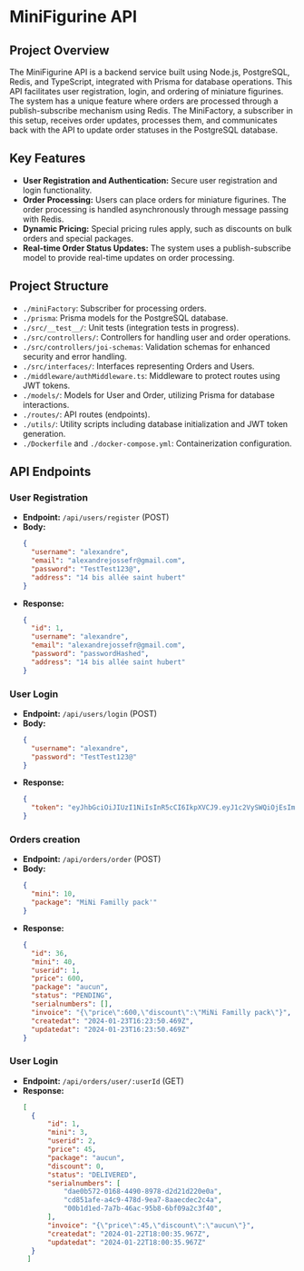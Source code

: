 # MiniFigurine API

## Project Overview
The MiniFigurine API is a backend service built using Node.js, PostgreSQL, Redis, and TypeScript, integrated with Prisma for database operations. This API facilitates user registration, login, and ordering of miniature figurines. The system has a unique feature where orders are processed through a publish-subscribe mechanism using Redis. The MiniFactory, a subscriber in this setup, receives order updates, processes them, and communicates back with the API to update order statuses in the PostgreSQL database.

## Key Features
- **User Registration and Authentication:** Secure user registration and login functionality.
- **Order Processing:** Users can place orders for miniature figurines. The order processing is handled asynchronously through message passing with Redis.
- **Dynamic Pricing:** Special pricing rules apply, such as discounts on bulk orders and special packages.
- **Real-time Order Status Updates:** The system uses a publish-subscribe model to provide real-time updates on order processing.

## Project Structure
- `./miniFactory`: Subscriber for processing orders.
- `./prisma`: Prisma models for the PostgreSQL database.
- `./src/__test__/`: Unit tests (integration tests in progress).
- `./src/controllers/`: Controllers for handling user and order operations.
- `./src/controllers/joi-schemas`: Validation schemas for enhanced security and error handling.
- `./src/interfaces/`: Interfaces representing Orders and Users.
- `./middleware/authMiddleware.ts`: Middleware to protect routes using JWT tokens.
- `./models/`: Models for User and Order, utilizing Prisma for database interactions.
- `./routes/`: API routes (endpoints).
- `./utils/`: Utility scripts including database initialization and JWT token generation.
- `./Dockerfile` and `./docker-compose.yml`: Containerization configuration.

## API Endpoints

### User Registration
- **Endpoint:** `/api/users/register` (POST)
- **Body:**
  ```json
  {
    "username": "alexandre",
    "email": "alexandrejossefr@gmail.com",
    "password": "TestTest123@",
    "address": "14 bis allée saint hubert"
  }
- **Response:**
  ```json
  {
    "id": 1,
    "username": "alexandre",
    "email": "alexandrejossefr@gmail.com",
    "password": "passwordHashed",
    "address": "14 bis allée saint hubert"
  }
  ```
### User Login
- **Endpoint:** `/api/users/login` (POST)
- **Body:**
  ```json
  {
    "username": "alexandre",
    "password": "TestTest123@"
  }
  ```
- **Response:**
  ```json
  {
    "token": "eyJhbGciOiJIUzI1NiIsInR5cCI6IkpXVCJ9.eyJ1c2VySWQiOjEsImlhdCI6MTcwNjAyNjAyMiwiZXhwIjoxNzA2MDI5NjIyfQ.sXUh024InxcgTSoWf-XyHaLoDWXWNzLthFG1uyMuLTs",
  }
  ```
### Orders creation
- **Endpoint:** `/api/orders/order` (POST)
- **Body:**
  ```json
  {
    "mini": 10,
    "package": "MiNi Familly pack'"
  }
  ```
- **Response:**
  ```json
  {
    "id": 36,
    "mini": 40,
    "userid": 1,
    "price": 600,
    "package": "aucun",
    "status": "PENDING",
    "serialnumbers": [],
    "invoice": "{\"price\":600,\"discount\":\"MiNi Familly pack\"}",
    "createdat": "2024-01-23T16:23:50.469Z",
    "updatedat": "2024-01-23T16:23:50.469Z"
  }
  ```
### User Login
- **Endpoint:** `/api/orders/user/:userId` (GET)
- **Response:**
  ```json
  [
    {
        "id": 1,
        "mini": 3,
        "userid": 2,
        "price": 45,
        "package": "aucun",
        "discount": 0,
        "status": "DELIVERED",
        "serialnumbers": [
            "dae0b572-0168-4490-8978-d2d21d220e0a",
            "cd851afe-a4c9-478d-9ea7-8aaecdec2c4a",
            "00b1d1ed-7a7b-46ac-95b8-6bf09a2c3f40",
        ],
        "invoice": "{\"price\":45,\"discount\":\"aucun\"}",
        "createdat": "2024-01-22T18:00:35.967Z",
        "updatedat": "2024-01-22T18:00:35.967Z"
    }
   ]
  ```